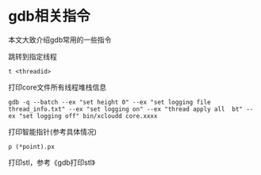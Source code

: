# **gdb相关指令**
本文大致介绍gdb常用的一些指令

跳转到指定线程
```
t <threadid>
```

打印core文件所有线程堆栈信息
```
gdb -q --batch --ex "set height 0" --ex "set logging file thread_info.txt" --ex "set logging on" --ex "thread apply all  bt" --ex "set logging off" bin/xcloudd core.xxxx
```

打印智能指针(参考具体情况)
```
p (*point).px
```

打印stl，参考《gdb打印stl》

